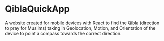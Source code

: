 # QiblaQuickApp
A website created for mobile devices with React to find the Qibla (direction to pray for Muslims) taking in Geolocation, Motion, and Orientation of the device to point a compass towards the correct direction.
